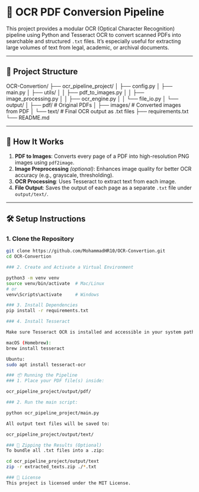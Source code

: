# 🧠 OCR PDF Conversion Pipeline

This project provides a modular OCR (Optical Character Recognition) pipeline using Python and Tesseract OCR to convert scanned PDFs into searchable and structured `.txt` files. It’s especially useful for extracting large volumes of text from legal, academic, or archival documents.

---

## 📁 Project Structure

OCR-Convertion/
├── ocr_pipeline_project/
│ ├── config.py
│ ├── main.py
│ ├── utils/
│ │ ├── pdf_to_images.py
│ │ ├── image_processing.py
│ │ ├── ocr_engine.py
│ │ └── file_io.py
│ └── output/
│ ├── pdf/ # Original PDFs
│ ├── images/ # Converted images from PDF
│ └── text/ # Final OCR output as .txt files
├── requirements.txt
└── README.md

---

## 🚀 How It Works

1. **PDF to Images**: Converts every page of a PDF into high-resolution PNG images using `pdf2image`.
2. **Image Preprocessing** _(optional)_: Enhances image quality for better OCR accuracy (e.g., grayscale, thresholding).
3. **OCR Processing**: Uses Tesseract to extract text from each image.
4. **File Output**: Saves the output of each page as a separate `.txt` file under `output/text/`.

---

## 🛠️ Setup Instructions

### 1. Clone the Repository

```bash
git clone https://github.com/MohammadHR10/OCR-Convertion.git
cd OCR-Convertion

### 2. Create and Activate a Virtual Environment

python3 -m venv venv
source venv/bin/activate  # Mac/Linux
# or
venv\Scripts\activate     # Windows

### 3. Install Dependencies
pip install -r requirements.txt

### 4. Install Tesseract

Make sure Tesseract OCR is installed and accessible in your system path.

macOS (Homebrew):
brew install tesseract

Ubuntu:
sudo apt install tesseract-ocr

### 📦 Running the Pipeline
### 1. Place your PDF file(s) inside:

ocr_pipeline_project/output/pdf/

### 2. Run the main script:

python ocr_pipeline_project/main.py

All output text files will be saved to:

ocr_pipeline_project/output/text/

### 🧹 Zipping the Results (Optional)
To bundle all .txt files into a .zip:

cd ocr_pipeline_project/output/text
zip -r extracted_texts.zip ./*.txt

### 📄 License
This project is licensed under the MIT License.
```
